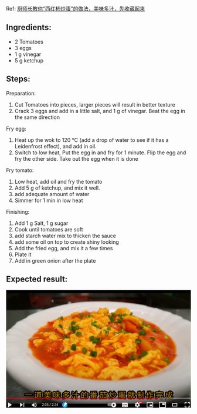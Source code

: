 Ref: [厨师长教你“西红柿炒蛋”的做法，美味多汁，先收藏起来](https://www.youtube.com/watch?v=2hvQFxZBTVY)

## Ingredients:
- 2 Tomatoes
- 3 eggs
- 1 g vinegar
- 5 g ketchup

## Steps: 

Preparation:
1. Cut Tomatoes into pieces, larger pieces will result in better texture
2. Crack 3 eggs and add in a little salt, and 1 g of vinegar. Beat the egg in the same direction

Fry egg:
1. Heat up the wok to 120 °C (add a drop of water to see if it has a Leidenfrost effect), and add in oil.
2. Switch to low heat, Put the egg in and fry for 1 minute. Flip the egg and fry the other side. Take out the egg when it is done

Fry tomato:
1. Low heat, add oil and fry the tomato
2. Add 5 g of ketchup, and mix it well.
3. add adequate amount of water 
4. Simmer for 1 min in low heat
   
Finishing:
1. Add 1 g Salt, 1 g sugar
2. Cook until tomatoes are soft
3. add starch water mix to thicken the sauce
4. add some oil on top to create shiny looking
5. Add the fried egg, and mix it a few times
7. Plate it
8. Add in green onion after the plate

## Expected result:
![](../z.Images/Pasted%20image%2020230406125005.png)